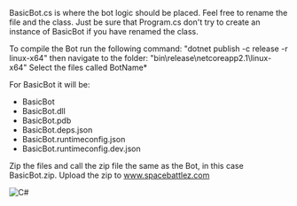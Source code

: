 BasicBot.cs is where the bot logic should be placed.
Feel free to rename the file and the class.
Just be sure that Program.cs don't try to create an instance of BasicBot if you have renamed the class.

To compile the Bot run the following command: "dotnet publish -c release -r linux-x64"
then navigate to the folder: "bin\release\netcoreapp2.1\linux-x64\"
Select the files called BotName*

For BasicBot it will be:
- BasicBot
- BasicBot.dll
- BasicBot.pdb
- BasicBot.deps.json
- BasicBot.runtimeconfig.json
- BasicBot.runtimeconfig.dev.json

Zip the files and call the zip file the same as the Bot, in this case BasicBot.zip.
Upload the zip to www.spacebattlez.com

![C#](https://upload.wikimedia.org/wikipedia/commons/8/82/C_Sharp_logo.png)

